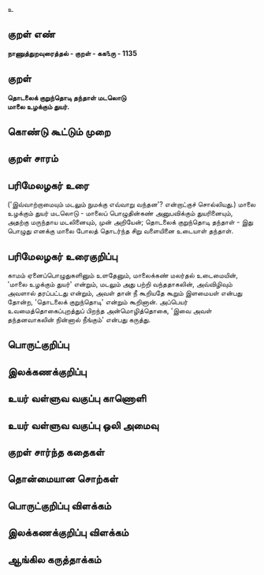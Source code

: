 உ

## குறள் எண் 

**நாணுத்துறவுரைத்தல் - குறள் - கக௩ரு - 1135**

## குறள் 

**தொடலைக் குறுந்தொடி தந்தாள் மடலொடு  
மாலை உழக்கும் துயர்.**

## கொண்டு கூட்டும் முறை


## குறள் சாரம் 


## பரிமேலழகர் உரை

('இவ்வாற்றாமையும் மடலும் நுமக்கு எவ்வாறு வந்தன'? என்றாட்குச் சொல்லியது.) மாலை உழக்கும் துயர் மடலொடு - மாலைப் பொழுதின்கண் அனுபவிக்கும் துயரினையும், அதற்கு மருந்தாய மடலினையும், முன் அறியேன்; தொடலைக் குறுந்தொடி தந்தாள் - இது பொழுது எனக்கு மாலை போலத் தொடர்ந்த சிறு வளையினை உடையாள் தந்தாள்.

## பரிமேலழகர் உரைகுறிப்பு   

காமம் ஏனைப்பொழுதுகளினும் உளதேனும், மாலைக்கண் மலர்தல் உடைமையின், 'மாலை உழக்கும் துயர்' என்றும், மடலும் அது பற்றி வந்ததாகலின், அவ்விழிவும் அவளால் தரப்பட்டது என்றும், அவள் தான் நீ கூறியதே கூறும் இளமையள் என்பது தோன்ற, 'தொடலைக் குறுந்தொடி' என்றும் கூறினான். அப்பெயர் உவமைத்தொகைப்புறத்துப் பிறந்த அன்மொழித்தொகை, 'இவை அவள் தந்தனவாகலின் நின்னால் நீங்கும்' என்பது கருத்து.

## பொருட்குறிப்பு 


## இலக்கணக்குறிப்பு  


## உயர் வள்ளுவ வகுப்பு காணொளி


## உயர் வள்ளுவ வகுப்பு ஒலி அமைவு 

 
## குறள் சார்ந்த கதைகள் 


## தொன்மையான சொற்கள்


## பொருட்குறிப்பு விளக்கம்


## இலக்கணக்குறிப்பு விளக்கம்


## ஆங்கில கருத்தாக்கம் 


